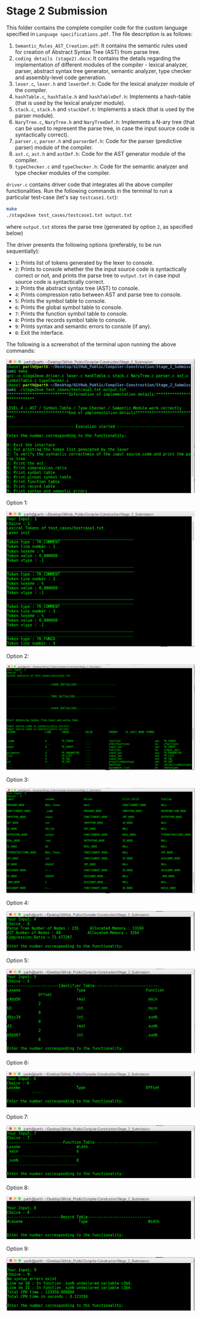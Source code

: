 # Stage 2 Submission

This folder contains the complete compiler code for the custom language specified in `Language specifications.pdf`. The file description is as follows:

1. `Semantic_Rules_AST_Creation.pdf`: It contains the semantic rules used for creation of Abstract Syntax Tree (AST) from parse tree.
2. `coding details (stage2).docx`: It contains the details regarding the implementation of different modules of the compiler - lexical analyzer, parser, abstract syntax tree generator, semantic analyzer, type checker and assembly-level code generation.
4. `lexer.c`, `lexer.h` and `lexerDef.h`: Code for the lexical analyzer module of the compiler.
5. `hashTable.c`, `hashTable.h` and `hashTableDef.h`: Implements a hash-table (that is used by the lexical analyzer module).
6. `stack.c`, `stack.h` and `stackDef.h`: Implements a stack (that is used by the parser module).
7. `NaryTree.c`, `NaryTree.h` and `NaryTreeDef.h`: Implements a N-ary tree (that can be used to represent the parse tree, in case the input source code is syntactically correct).
8. `parser.c`, `parser.h` and `parserDef.h`: Code for the parser (predictive parser) module of the compiler.
9. `ast.c`, `ast.h` and `astDef.h`: Code for the AST generator module of the compiler.
10. `typeChecker.c` and `typeChecker.h`: Code for the semantic analyzer and type checker modules of the compiler.

`driver.c` contains driver code that integrates all the above compiler functionalities. Run the following commands in the terminal to run a particular test-case (let's say `testcase1.txt`):
```sh
make
./stage2exe test_cases/testcase1.txt output.txt
```
where `output.txt` stores the parse tree (generated by option `2`, as specified below)

The driver presents the following options (preferably, to be run sequentially):
  * `1`: Prints list of tokens generated by the lexer to console.
  * `2`: Prints to console whether the the input source code is syntactically correct or not, and prints the parse tree to `output.txt` in case input source code is syntactically correct.
  * `3`: Prints the abstract syntax tree (AST) to console.
  * `4`: Prints compression ratio between AST and parse tree to console.
  * `5`: Prints the symbol table to console.
  * `6`: Prints the global symbol table to console.
  * `7`: Prints the function symbol table to console.
  * `8`: Prints the records symbol table to console.
  * `9`: Prints syntax and semantic errors to console (if any).
  * `0`: Exit the interface.

The following is a screenshot of the terminal upon running the above commands:

![CLI](./imgs/cli.png)

Option 1:

![Option 1](./imgs/cli_1.png)

Option 2:

![Option 2](./imgs/cli_2.png)

Option 3:

![Option 3](./imgs/cli_3.png)

Option 4:

![Option 4](./imgs/cli_4.png)

Option 5:

![Option 5](./imgs/cli_5.png)

Option 6:

![Option 6](./imgs/cli_6.png)

Option 7:

![Option 7](./imgs/cli_7.png)

Option 8:

![Option 8](./imgs/cli_8.png)

Option 9:

![Option 9](./imgs/cli_9.png)

